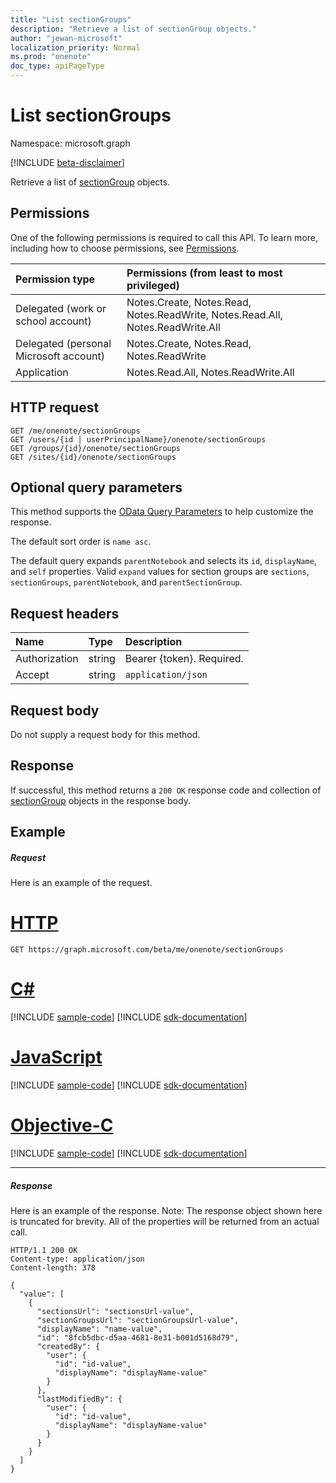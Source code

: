 ```yaml
---
title: "List sectionGroups"
description: "Retrieve a list of sectionGroup objects."
author: "jewan-microsoft"
localization_priority: Normal
ms.prod: "onenote"
doc_type: apiPageType
---
```


# List sectionGroups

Namespace: microsoft.graph

[!INCLUDE [beta-disclaimer](../../includes/beta-disclaimer.md)]

Retrieve a list of [sectionGroup](../resources/sectiongroup.md) objects.
## Permissions
One of the following permissions is required to call this API. To learn more, including how to choose permissions, see [Permissions](/graph/permissions-reference).

|Permission type      | Permissions (from least to most privileged)              |
|:--------------------|:---------------------------------------------------------|
|Delegated (work or school account) | Notes.Create, Notes.Read, Notes.ReadWrite, Notes.Read.All, Notes.ReadWrite.All    |
|Delegated (personal Microsoft account) | Notes.Create, Notes.Read, Notes.ReadWrite    |
|Application | Notes.Read.All, Notes.ReadWrite.All |

## HTTP request
<!-- { "blockType": "ignored" } -->
```http
GET /me/onenote/sectionGroups
GET /users/{id | userPrincipalName}/onenote/sectionGroups
GET /groups/{id}/onenote/sectionGroups
GET /sites/{id}/onenote/sectionGroups
```
## Optional query parameters
This method supports the [OData Query Parameters](https://developer.microsoft.com/graph/docs/concepts/query_parameters) to help customize the response.

The default sort order is `name asc`.

The default query expands `parentNotebook` and selects its `id`, `displayName`, and `self` properties. Valid `expand` values for section groups are `sections`, `sectionGroups`, `parentNotebook`, and `parentSectionGroup`.

## Request headers
| Name       | Type | Description|
|:-----------|:------|:----------|
| Authorization  | string  | Bearer {token}. Required. |
| Accept | string | `application/json` |

## Request body
Do not supply a request body for this method.

## Response

If successful, this method returns a `200 OK` response code and collection of [sectionGroup](../resources/sectiongroup.md) objects in the response body.
## Example
##### Request
Here is an example of the request.

# [HTTP](#tab/http)
<!-- {
  "blockType": "request",
  "name": "onenote_get_sectiongroups"
}-->
```msgraph-interactive
GET https://graph.microsoft.com/beta/me/onenote/sectionGroups
```
# [C#](#tab/csharp)
[!INCLUDE [sample-code](../includes/snippets/csharp/onenote-get-sectiongroups-csharp-snippets.md)]
[!INCLUDE [sdk-documentation](../includes/snippets/snippets-sdk-documentation-link.md)]

# [JavaScript](#tab/javascript)
[!INCLUDE [sample-code](../includes/snippets/javascript/onenote-get-sectiongroups-javascript-snippets.md)]
[!INCLUDE [sdk-documentation](../includes/snippets/snippets-sdk-documentation-link.md)]

# [Objective-C](#tab/objc)
[!INCLUDE [sample-code](../includes/snippets/objc/onenote-get-sectiongroups-objc-snippets.md)]
[!INCLUDE [sdk-documentation](../includes/snippets/snippets-sdk-documentation-link.md)]

---

##### Response
Here is an example of the response. Note: The response object shown here is truncated for brevity. All of the properties will be returned from an actual call.
<!-- {
  "blockType": "response",
  "truncated": true,
  "@odata.type": "microsoft.graph.sectionGroup",
  "isCollection": true
} -->
```http
HTTP/1.1 200 OK
Content-type: application/json
Content-length: 378

{
  "value": [
    {
      "sectionsUrl": "sectionsUrl-value",
      "sectionGroupsUrl": "sectionGroupsUrl-value",
      "displayName": "name-value",
      "id": "8fcb5dbc-d5aa-4681-8e31-b001d5168d79",
      "createdBy": {
        "user": {
          "id": "id-value",
          "displayName": "displayName-value"
        }
      },
      "lastModifiedBy": {
        "user": {
          "id": "id-value",
          "displayName": "displayName-value"
        }
      }
    }
  ]
}
```

<!-- uuid: 8fcb5dbc-d5aa-4681-8e31-b001d5168d79
2015-10-25 14:57:30 UTC -->
<!--
{
  "type": "#page.annotation",
  "description": "List sectionGroups",
  "keywords": "",
  "section": "documentation",
  "tocPath": "",
  "suppressions": [
  ]
}
-->


